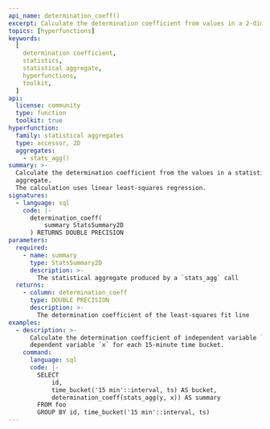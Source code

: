 ```yaml
---
api_name: determination_coeff()
excerpt: Calculate the determination coefficient from values in a 2-dimensional statistical aggregate
topics: [hyperfunctions]
keywords:
  [
    determination coefficient,
    statistics,
    statistical aggregate,
    hyperfunctions,
    toolkit,
  ]
api:
  license: community
  type: function
  toolkit: true
hyperfunction:
  family: statistical aggregates
  type: accessor, 2D
  aggregates:
    - stats_agg()
summary: >-
  Calculate the determination coefficient from the values in a statistical
  aggregate.
  The calculation uses linear least-squares regression.
signatures:
  - language: sql
    code: |-
      determination_coeff(
          summary StatsSummary2D
      ) RETURNS DOUBLE PRECISION
parameters:
  required:
    - name: summary
      type: StatsSummary2D
      description: >-
        The statistical aggregate produced by a `stats_agg` call
  returns:
    - column: determination_coeff
      type: DOUBLE PRECISION
      description: >-
        The determination coefficient of the least-squares fit line
examples:
  - description: >-
      Calculate the determination coefficient of independent variable `y` and
      dependent variable `x` for each 15-minute time bucket.
    command:
      language: sql
      code: |-
        SELECT
            id,
            time_bucket('15 min'::interval, ts) AS bucket,
            determination_coeff(stats_agg(y, x)) AS summary
        FROM foo
        GROUP BY id, time_bucket('15 min'::interval, ts)
---
```


